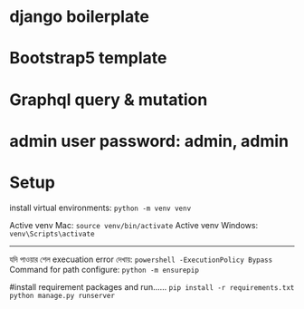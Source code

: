# django boilerplate 
# Bootstrap5 template 
# Graphql query & mutation 

# admin user password: admin, admin

# Setup
install virtual environments: 
`python -m venv venv`

Active venv Mac:
`source venv/bin/activate` 
Active venv Windows:
`venv\Scripts\activate`

---------------
যদি পাওয়ার শেল execuation error দেখায়: 
`powershell -ExecutionPolicy Bypass` 
Command for path configure: 
`python -m ensurepip`

#install requirement packages and run......
`pip install -r requirements.txt`
`python manage.py runserver`
